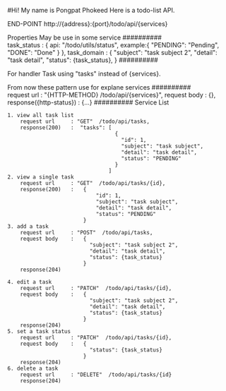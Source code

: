 #Hi!
My name is Pongpat Phokeed
Here is a todo-list API.

END-POINT
http://{address}:{port}/todo/api/{services}

Properties
    May be use in some service
##########  
    task_status :   {
                        api: "/todo/utils/status",
                        example:{
                                "PENDING": "Pending",
                                "DONE": "Done"
                                }
                    },
    task_domain :   {
                      "subject": "task subject 2",
                      "detail": "task detail",
                      "status": {task_status},
                    }
########## 
            
For handler Task using "tasks" instead of {services}.

From now these pattern use for explane services
##########     
        request url             : "{HTTP-METHOD} /todo/api/{services}",
        request body            : {},
        response({http-status}) : {...}
########## 
Service List

	1. view all task list 
        request url     : "GET"  /todo/api/tasks,
	    response(200)   :  "tasks": [
                                      {
                                        "id": 1,
                                        "subject": "task subject",
                                        "detail": "task detail",
                                        "status": "PENDING"
                                      }
                                    ]
	2. view a single task 
        request url     : "GET"  /todo/api/tasks/{id},
        response(200)   :   {
                                "id": 1,
                                "subject": "task subject",
                                "detail": "task detail",
                                "status": "PENDING"
                            }
	3. add a task 
	    request url     : "POST"  /todo/api/tasks,
        request body    :   {
                              "subject": "task subject 2",
                              "detail": "task detail",
                              "status": {task_status}
                            }
        response(204)   
        
	4. edit a task 
	    request url     : "PATCH"  /todo/api/tasks/{id},
        request body    :   {
                              "subject": "task subject 2",
                              "detail": "task detail",
                              "status": {task_status}
                            }
        response(204)
	5. set a task status 
		request url     : "PATCH"  /todo/api/tasks/{id},
        request body    :   {
                              "status": {task_status}
                            }
        response(204)
	6. delete a task 
	    request url     : "DELETE"  /todo/api/tasks/{id}
        response(204)